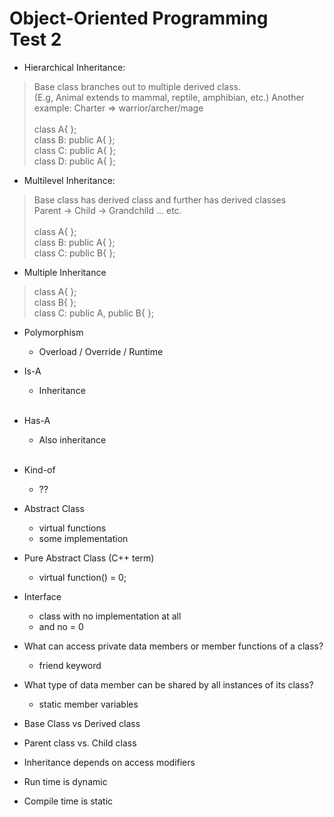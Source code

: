 # Object-Oriented Programming <br> Test 2

* Hierarchical Inheritance:
> Base class branches out to multiple derived class. <br>
> (E.g, Animal extends to mammal, reptile, amphibian, etc.)
> Another example: Charter => warrior/archer/mage <br><br>
> class A{ }; <br> 
> class B: public A{ }; <br> 
> class C: public A{ }; <br> 
> class D: public A{ };

* Multilevel Inheritance:
> Base class has derived class and further has derived classes <br>
> Parent -> Child -> Grandchild ... etc. <br><br>
> class A{ }; <br> 
> class B: public A{ }; <br> 
> class C: public B{ };

* Multiple Inheritance
> class A{ }; <br> 
> class B{ }; <br> 
> class C: public A, public B{ }; <br>

* Polymorphism
  - Overload / Override / Runtime

* Is-A
  - Inheritance <br><br>
* Has-A
    - Also inheritance <br><br>
* Kind-of
  - ?? <br>

* Abstract Class
  - virtual functions
  - some implementation

* Pure Abstract Class (C++ term)
  - virtual function() = 0;

* Interface
  - class with no implementation at all
  - and no = 0

* What can access private data members or member functions of a class?
  - friend keyword

* What type of data member can be shared by all instances of its class?
  - static member variables

* Base Class vs Derived class
* Parent class vs. Child class
* Inheritance depends on access modifiers

* Run time is dynamic
* Compile time is static

